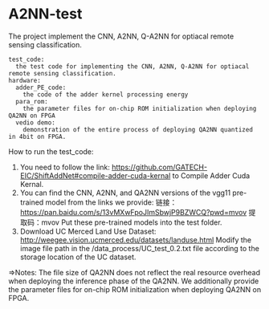 # A2NN-test
  The project implement the CNN, A2NN, Q-A2NN for optiacal remote sensing classification.

    test_code: 
      the test code for implementing the CNN, A2NN, Q-A2NN for optiacal remote sensing classification.
    hardware:
      adder_PE_code:
        the code of the adder kernel processing energy
      para_rom:
        the parameter files for on-chip ROM initialization when deploying QA2NN on FPGA
      vedio demo:
        demonstration of the entire process of deploying QA2NN quantized in 4bit on FPGA.

How to run the test_code:
  1. You need to follow the link: https://github.com/GATECH-EIC/ShiftAddNet#compile-adder-cuda-kernal to Compile Adder Cuda Kernal.
  2. You can find the CNN, A2NN, and QA2NN versions of the vgg11 pre-trained model from the links we provide:
     链接：https://pan.baidu.com/s/13vMXwFpoJImSbwjP9BZWCQ?pwd=mvov 提取码：mvov
     Put these pre-trained models into the test folder.
  3. Download UC Merced Land Use Dataset: http://weegee.vision.ucmerced.edu/datasets/landuse.html
     Modify the image file path in the /data_process/UC_test_0.2.txt file according to the storage location of the UC dataset.
     
  =>Notes: The file size of QA2NN does not reflect the real resource overhead when deploying the inference phase of the QA2NN. We additionally provide the parameter files for on-chip ROM initialization when deploying QA2NN on FPGA.
    
